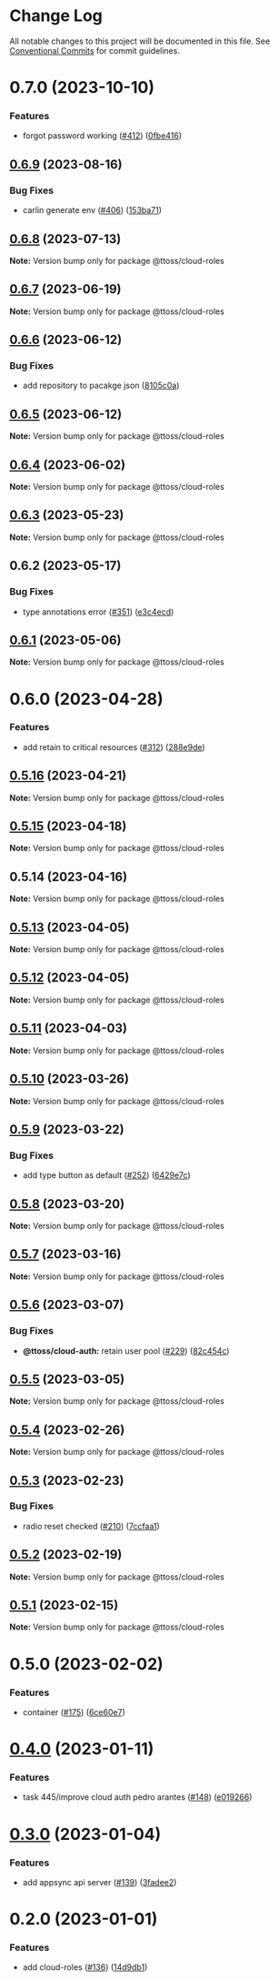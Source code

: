 # Change Log

All notable changes to this project will be documented in this file.
See [Conventional Commits](https://conventionalcommits.org) for commit guidelines.

# 0.7.0 (2023-10-10)

### Features

- forgot password working ([#412](https://github.com/ttoss/ttoss/issues/412)) ([0fbe416](https://github.com/ttoss/ttoss/commit/0fbe416da19d65f72fa572fe949128b60002ed4b))

## [0.6.9](https://github.com/ttoss/ttoss/compare/@ttoss/cloud-roles@0.6.8...@ttoss/cloud-roles@0.6.9) (2023-08-16)

### Bug Fixes

- carlin generate env ([#406](https://github.com/ttoss/ttoss/issues/406)) ([153ba71](https://github.com/ttoss/ttoss/commit/153ba71643461cdae076d3ba5779655f4988232c))

## [0.6.8](https://github.com/ttoss/ttoss/compare/@ttoss/cloud-roles@0.6.7...@ttoss/cloud-roles@0.6.8) (2023-07-13)

**Note:** Version bump only for package @ttoss/cloud-roles

## [0.6.7](https://github.com/ttoss/ttoss/compare/@ttoss/cloud-roles@0.6.6...@ttoss/cloud-roles@0.6.7) (2023-06-19)

**Note:** Version bump only for package @ttoss/cloud-roles

## [0.6.6](https://github.com/ttoss/ttoss/compare/@ttoss/cloud-roles@0.6.5...@ttoss/cloud-roles@0.6.6) (2023-06-12)

### Bug Fixes

- add repository to pacakge json ([8105c0a](https://github.com/ttoss/ttoss/commit/8105c0a0cf0d3b3de4a118f29014c2b5eb082d07))

## [0.6.5](https://github.com/ttoss/ttoss/compare/@ttoss/cloud-roles@0.6.4...@ttoss/cloud-roles@0.6.5) (2023-06-12)

**Note:** Version bump only for package @ttoss/cloud-roles

## [0.6.4](https://github.com/ttoss/ttoss/compare/@ttoss/cloud-roles@0.6.3...@ttoss/cloud-roles@0.6.4) (2023-06-02)

**Note:** Version bump only for package @ttoss/cloud-roles

## [0.6.3](https://github.com/ttoss/ttoss/compare/@ttoss/cloud-roles@0.6.2...@ttoss/cloud-roles@0.6.3) (2023-05-23)

**Note:** Version bump only for package @ttoss/cloud-roles

## 0.6.2 (2023-05-17)

### Bug Fixes

- type annotations error ([#351](https://github.com/ttoss/ttoss/issues/351)) ([e3c4ecd](https://github.com/ttoss/ttoss/commit/e3c4ecdecf887ccac515cc3d0977b3ce230a4078))

## [0.6.1](https://github.com/ttoss/ttoss/compare/@ttoss/cloud-roles@0.6.0...@ttoss/cloud-roles@0.6.1) (2023-05-06)

**Note:** Version bump only for package @ttoss/cloud-roles

# 0.6.0 (2023-04-28)

### Features

- add retain to critical resources ([#312](https://github.com/ttoss/ttoss/issues/312)) ([288e9de](https://github.com/ttoss/ttoss/commit/288e9de4021f7b8109487e593d5a55c8f4798b92))

## [0.5.16](https://github.com/ttoss/ttoss/compare/@ttoss/cloud-roles@0.5.15...@ttoss/cloud-roles@0.5.16) (2023-04-21)

**Note:** Version bump only for package @ttoss/cloud-roles

## [0.5.15](https://github.com/ttoss/ttoss/compare/@ttoss/cloud-roles@0.5.14...@ttoss/cloud-roles@0.5.15) (2023-04-18)

**Note:** Version bump only for package @ttoss/cloud-roles

## 0.5.14 (2023-04-16)

**Note:** Version bump only for package @ttoss/cloud-roles

## [0.5.13](https://github.com/ttoss/ttoss/compare/@ttoss/cloud-roles@0.5.12...@ttoss/cloud-roles@0.5.13) (2023-04-05)

**Note:** Version bump only for package @ttoss/cloud-roles

## [0.5.12](https://github.com/ttoss/ttoss/compare/@ttoss/cloud-roles@0.5.11...@ttoss/cloud-roles@0.5.12) (2023-04-05)

**Note:** Version bump only for package @ttoss/cloud-roles

## [0.5.11](https://github.com/ttoss/ttoss/compare/@ttoss/cloud-roles@0.5.10...@ttoss/cloud-roles@0.5.11) (2023-04-03)

**Note:** Version bump only for package @ttoss/cloud-roles

## [0.5.10](https://github.com/ttoss/ttoss/compare/@ttoss/cloud-roles@0.5.9...@ttoss/cloud-roles@0.5.10) (2023-03-26)

**Note:** Version bump only for package @ttoss/cloud-roles

## [0.5.9](https://github.com/ttoss/ttoss/compare/@ttoss/cloud-roles@0.5.8...@ttoss/cloud-roles@0.5.9) (2023-03-22)

### Bug Fixes

- add type button as default ([#252](https://github.com/ttoss/ttoss/issues/252)) ([6429e7c](https://github.com/ttoss/ttoss/commit/6429e7c30e286a98316de9b109129c1b094f6680))

## [0.5.8](https://github.com/ttoss/ttoss/compare/@ttoss/cloud-roles@0.5.7...@ttoss/cloud-roles@0.5.8) (2023-03-20)

**Note:** Version bump only for package @ttoss/cloud-roles

## [0.5.7](https://github.com/ttoss/ttoss/compare/@ttoss/cloud-roles@0.5.6...@ttoss/cloud-roles@0.5.7) (2023-03-16)

**Note:** Version bump only for package @ttoss/cloud-roles

## [0.5.6](https://github.com/ttoss/ttoss/compare/@ttoss/cloud-roles@0.5.5...@ttoss/cloud-roles@0.5.6) (2023-03-07)

### Bug Fixes

- **@ttoss/cloud-auth:** retain user pool ([#229](https://github.com/ttoss/ttoss/issues/229)) ([82c454c](https://github.com/ttoss/ttoss/commit/82c454c75baffea045b2a9d26e713e93d8da12f6))

## [0.5.5](https://github.com/ttoss/ttoss/compare/@ttoss/cloud-roles@0.5.4...@ttoss/cloud-roles@0.5.5) (2023-03-05)

**Note:** Version bump only for package @ttoss/cloud-roles

## [0.5.4](https://github.com/ttoss/ttoss/compare/@ttoss/cloud-roles@0.5.3...@ttoss/cloud-roles@0.5.4) (2023-02-26)

**Note:** Version bump only for package @ttoss/cloud-roles

## [0.5.3](https://github.com/ttoss/ttoss/compare/@ttoss/cloud-roles@0.5.2...@ttoss/cloud-roles@0.5.3) (2023-02-23)

### Bug Fixes

- radio reset checked ([#210](https://github.com/ttoss/ttoss/issues/210)) ([7ccfaa1](https://github.com/ttoss/ttoss/commit/7ccfaa12cbcd0ed9a666348a5faaa79629c727fd))

## [0.5.2](https://github.com/ttoss/ttoss/compare/@ttoss/cloud-roles@0.5.1...@ttoss/cloud-roles@0.5.2) (2023-02-19)

**Note:** Version bump only for package @ttoss/cloud-roles

## [0.5.1](https://github.com/ttoss/ttoss/compare/@ttoss/cloud-roles@0.5.0...@ttoss/cloud-roles@0.5.1) (2023-02-15)

**Note:** Version bump only for package @ttoss/cloud-roles

# 0.5.0 (2023-02-02)

### Features

- container ([#175](https://github.com/ttoss/ttoss/issues/175)) ([6ce60e7](https://github.com/ttoss/ttoss/commit/6ce60e7618818ca479d70ee1ee42cb2f02ca57b4))

# [0.4.0](https://github.com/ttoss/ttoss/compare/@ttoss/cloud-roles@0.3.0...@ttoss/cloud-roles@0.4.0) (2023-01-11)

### Features

- task 445/improve cloud auth pedro arantes ([#148](https://github.com/ttoss/ttoss/issues/148)) ([e019266](https://github.com/ttoss/ttoss/commit/e0192663adf6b5a2a82eb0743827dba5ac72f85f))

# [0.3.0](https://github.com/ttoss/ttoss/compare/@ttoss/cloud-roles@0.2.0...@ttoss/cloud-roles@0.3.0) (2023-01-04)

### Features

- add appsync api server ([#139](https://github.com/ttoss/ttoss/issues/139)) ([3fadee2](https://github.com/ttoss/ttoss/commit/3fadee2d7260cfa948f6d1156792f8d01bcdc77b))

# 0.2.0 (2023-01-01)

### Features

- add cloud-roles ([#136](https://github.com/ttoss/ttoss/issues/136)) ([14d9db1](https://github.com/ttoss/ttoss/commit/14d9db1e2ec2f559e9ac30cafe0927893443adf3))
